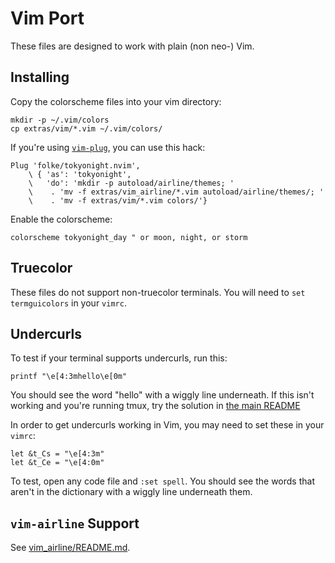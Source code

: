# Vim Port

These files are designed to work with plain (non neo-) Vim.

## Installing

Copy the colorscheme files into your vim directory:

```shell
mkdir -p ~/.vim/colors
cp extras/vim/*.vim ~/.vim/colors/
```

If you're using [`vim-plug`][vim-plug], you can use this hack:

```vimscript
Plug 'folke/tokyonight.nvim',
    \ { 'as': 'tokyonight',
    \   'do': 'mkdir -p autoload/airline/themes; '
    \    . 'mv -f extras/vim_airline/*.vim autoload/airline/themes/; '
    \    . 'mv -f extras/vim/*.vim colors/'}
```

Enable the colorscheme:

```vimscript
colorscheme tokyonight_day " or moon, night, or storm
```

## Truecolor

These files do not support non-truecolor terminals. You will need to `set
termguicolors` in your `vimrc`.

## Undercurls

To test if your terminal supports undercurls, run this:

```shell
printf "\e[4:3mhello\e[0m"
```

You should see the word "hello" with a wiggly line underneath. If this isn't
working and you're running tmux, try the solution in [the main
README](/README.md#making-undercurls-work-properly-in-tmux)

In order to get undercurls working in Vim, you may need to set these in your `vimrc`:

```vimscript
let &t_Cs = "\e[4:3m"
let &t_Ce = "\e[4:0m"
```

To test, open any code file and `:set spell`. You should see the words that
aren't in the dictionary with a wiggly line underneath them.

## `vim-airline` Support

See [vim_airline/README.md](/extras/vim_airline/README.md).

[vim-plug]: https://github.com/junegunn/vim-plug
